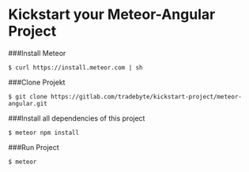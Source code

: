 # Kickstart your Meteor-Angular Project

###Install Meteor
```
$ curl https://install.meteor.com | sh
```

###Clone Projekt
```
$ git clone https://gitlab.com/tradebyte/kickstart-project/meteor-angular.git
```
###Install all dependencies of this project
```
$ meteor npm install
```

###Run Project
```
$ meteor
```